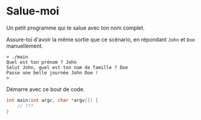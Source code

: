 # Salue-moi
Un petit programme qui te salue avec ton nom complet.

Assure-toi d'avoir la même sortie que ce scénario, en répondant `John` et `Doe` manuellement.
```
> ./main
Quel est ton prénom ? John
Salut John, quel est ton nom de famille ? Doe
Passe une belle journée John Doe !
>
```

Démarre avec ce bout de code.
```c
int main(int argc, char *argv[]) {
    // ???
}
```

